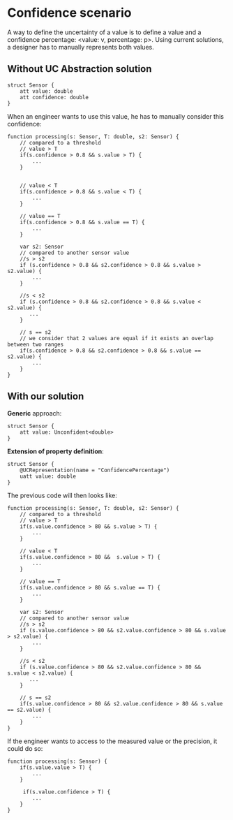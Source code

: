 # Confidence scenario

A way to define the uncertainty of a value is to define a value and a confidence percentage: <value: v, percentage: p>.
Using current solutions, a designer has to manually represents both values.

## Without UC Abstraction solution

```
struct Sensor {
    att value: double
    att confidence: double
}
```

When an engineer wants to use this value, he has to manually consider this confidence:

```
function processing(s: Sensor, T: double, s2: Sensor) {
    // compared to a threshold
    // value > T
    if(s.confidence > 0.8 && s.value > T) {
        ...
    }


    // value < T
    if(s.confidence > 0.8 && s.value < T) {
        ...
    }

    // value == T
    if(s.confidence > 0.8 && s.value == T) {
        ...
    }

    var s2: Sensor
    // compared to another sensor value
    //s > s2
    if (s.confidence > 0.8 && s2.confidence > 0.8 && s.value > s2.value) {
        ...
    }

    //s < s2
    if (s.confidence > 0.8 && s2.confidence > 0.8 && s.value < s2.value) {
       ...
    }

    // s == s2
    // we consider that 2 values are equal if it exists an overlap between two ranges
    if(s.confidence > 0.8 && s2.confidence > 0.8 && s.value == s2.value) {
        ...
    }
}
```

## With our solution

**Generic** approach:
```
struct Sensor {
    att value: Unconfident<double>
}
```

**Extension of property definition**:
```
struct Sensor {
    @UCRepresentation(name = "ConfidencePercentage")
    uatt value: double
}
```

The previous code will then looks like:
```
function processing(s: Sensor, T: double, s2: Sensor) {
    // compared to a threshold
    // value > T
    if(s.value.confidence > 80 && s.value > T) {
        ...
    }

    // value < T
    if(s.value.confidence > 80 &&  s.value > T) {
        ...
    }

    // value == T
    if(s.value.confidence > 80 && s.value == T) {
        ...
    }

    var s2: Sensor
    // compared to another sensor value
    //s > s2
    if (s.value.confidence > 80 && s2.value.confidence > 80 && s.value > s2.value) {
        ...
    }

    //s < s2
    if (s.value.confidence > 80 && s2.value.confidence > 80 &&  s.value < s2.value) {
       ...
    }

    // s == s2
    if(s.value.confidence > 80 && s2.value.confidence > 80 && s.value == s2.value) {
        ...
    }
}
```

If the engineer wants to access to the measured value or the precision, it could do so:

```
function processing(s: Sensor) {
    if(s.value.value > T) {
        ...
    }

     if(s.value.confidence > T) {
        ...
    }
}
```

